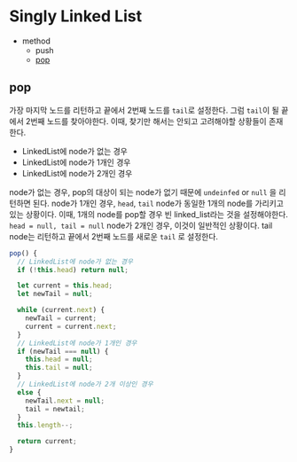 # Singly Linked List

- method
  - push
  - [pop](#pop)


## pop

가장 마지막 노드를 리턴하고 끝에서 2번째 노드를 `tail`로 설정한다. 그럼 `tail`이 될 끝에서 2번째 노드를 찾아야한다. 이때, 찾기만 해서는 안되고 고려해야할 상황들이 존재한다.

- LinkedList에 node가 없는 경우
- LinkedList에 node가 1개인 경우
- LinkedList에 node가 2개인 경우

node가 없는 경우, pop의 대상이 되는 node가 없기 때문에 `undeinfed` or `null` 을 리턴하면 된다.
node가 1개인 경우, `head`, `tail` node가 동일한 1개의 node를 가리키고 있는 상황이다. 이때, 1개의 node를 pop할 경우 빈 linked_list라는 것을 설정해야한다. `head = null, tail = null`
node가 2개인 경우, 이것이 일반적인 상황이다. tail node는 리턴하고 끝에서 2번째 노드를 새로운 `tail` 로 설정한다.

```js
pop() {
  // LinkedList에 node가 없는 경우
  if (!this.head) return null;

  let current = this.head;
  let newTail = null;

  while (current.next) {
    newTail = current;
    current = current.next;
  }
  // LinkedList에 node가 1개인 경우
  if (newTail === null) {
    this.head = null;
    this.tail = null;
  }
  // LinkedList에 node가 2개 이상인 경우
  else {
    newTail.next = null;
    tail = newtail;
  }
  this.length--;

  return current;
}
```
